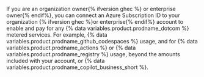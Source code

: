 If you are an organization owner{% ifversion ghec %} or enterprise owner{% endif%}, you can connect an Azure Subscription ID to your organization {% ifversion ghec %}or enterprise{% endif%} account to enable and pay for any {% data variables.product.prodname_dotcom %} metered services. For example, {% data variables.product.prodname_github_codespaces %} usage, and for {% data variables.product.prodname_actions %} or {% data variables.product.prodname_registry %} usage, beyond the amounts included with your account, or {% data variables.product.prodname_copilot_business_short %}.
